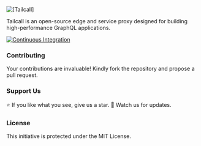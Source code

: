 ![[Tailcall]](https://raw.githubusercontent.com/tailcallhq/tailcall/main/assets/logo_main.png)


Tailcall is an open-source edge and service proxy designed for building high-performance GraphQL applications.

[![Continuous Integration](https://github.com/tailcallhq/tailcall/actions/workflows/ci.yml/badge.svg)](https://github.com/tailcallhq/tailcall/actions/workflows/ci.yml)

### Contributing

Your contributions are invaluable! Kindly fork the repository and propose a pull request.

### Support Us

⭐️ If you like what you see, give us a star.
👀 Watch us for updates.

### License

This initiative is protected under the MIT License.
